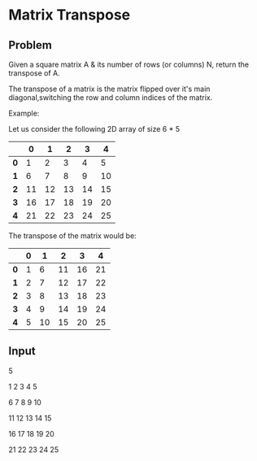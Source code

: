 # Matrix Transpose

## Problem

Given a square matrix A & its number of rows (or columns) N, return the transpose of A.

The transpose of a matrix is the matrix flipped over it's main diagonal,switching the row and column indices of the matrix.

Example:  

Let us consider the following 2D array of size 6 * 5

|     |  0 |  1 |  2 |  3 |  4 |
|-----|----|----|----|----|----|
|   **0** |  1 |  2 |  3 |  4 |  5 |
|   **1** |  6 |  7 |  8 |  9 | 10 |
|   **2** | 11 | 12 | 13 | 14 | 15 |
|   **3** | 16 | 17 | 18 | 19 | 20 |
|   **4** | 21 | 22 | 23 | 24 | 25 |


The transpose of the matrix would be:

|    |  0 |  1 |  2 |  3 |  4 |
|----|----|----|----|----|----|
| **0** |  1 |  6 | 11 | 16 | 21 |
| **1** |  2 |  7 | 12 | 17 | 22 |
| **2** |  3 |  8 | 13 | 18 | 23 |
| **3** |  4 |  9 | 14 | 19 | 24 |
| **4** |  5 | 10 | 15 | 20 | 25 |

## Input

5

1 2 3 4 5

6 7 8 9 10

11 12 13 14 15

16 17 18 19 20

21 22 23 24 25
